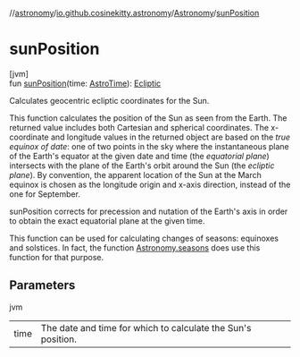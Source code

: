 //[astronomy](../../../index.md)/[io.github.cosinekitty.astronomy](../index.md)/[Astronomy](index.md)/[sunPosition](sun-position.md)

# sunPosition

[jvm]\
fun [sunPosition](sun-position.md)(time: [AstroTime](../-astro-time/index.md)): [Ecliptic](../-ecliptic/index.md)

Calculates geocentric ecliptic coordinates for the Sun.

This function calculates the position of the Sun as seen from the Earth. The returned value includes both Cartesian and spherical coordinates. The x-coordinate and longitude values in the returned object are based on the *true equinox of date*: one of two points in the sky where the instantaneous plane of the Earth's equator at the given date and time (the *equatorial plane*) intersects with the plane of the Earth's orbit around the Sun (the *ecliptic plane*). By convention, the apparent location of the Sun at the March equinox is chosen as the longitude origin and x-axis direction, instead of the one for September.

sunPosition corrects for precession and nutation of the Earth's axis in order to obtain the exact equatorial plane at the given time.

This function can be used for calculating changes of seasons: equinoxes and solstices. In fact, the function [Astronomy.seasons](seasons.md) does use this function for that purpose.

## Parameters

jvm

| | |
|---|---|
| time | The date and time for which to calculate the Sun's position. |
